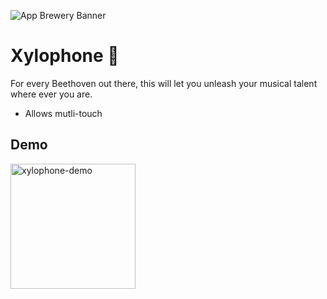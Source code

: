 ![App Brewery Banner](https://github.com/londonappbrewery/Images/blob/master/AppBreweryBanner.png)

# Xylophone 🎹

For every Beethoven out there, this will let you unleash your musical talent where ever you are.

- Allows mutli-touch

## Demo

<img src="https://user-images.githubusercontent.com/46846821/79856185-714f6700-83e5-11ea-9058-751be30756ba.gif" alt="xylophone-demo" style="width:200px;"/>
